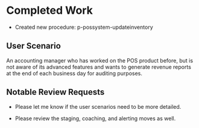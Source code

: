 
# Completed Work

- Created new procedure: p-possystem-updateinventory


## User Scenario

An accounting manager who has worked on the POS product before, but is not aware of its
advanced features and wants to generate revenue reports at the end of each business
day for auditing purposes.

## Notable Review Requests

- Please let me know if the user scenarios need to be more detailed.

- Please review the staging, coaching, and alerting moves as well.



